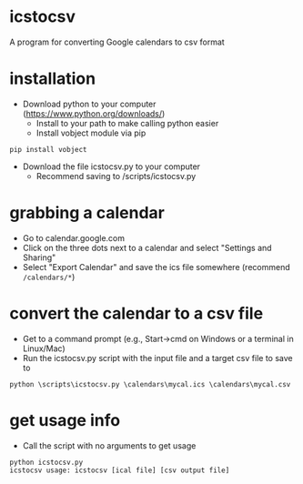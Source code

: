 # icstocsv
A program for converting Google calendars to csv format

# installation
* Download python to your computer (https://www.python.org/downloads/)
  * Install to your path to make calling python easier
  * Install vobject module via pip
```
pip install vobject
```
* Download the file icstocsv.py to your computer
  * Recommend saving to /scripts/icstocsv.py

# grabbing a calendar
* Go to calendar.google.com
* Click on the three dots next to a calendar and select "Settings and Sharing"
* Select "Export Calendar" and save the ics file somewhere (recommend `/calendars/*`)

# convert the calendar to a csv file
* Get to a command prompt (e.g., Start->cmd on Windows or a terminal in Linux/Mac)
* Run the icstocsv.py script with the input file and a target csv file to save to

```
python \scripts\icstocsv.py \calendars\mycal.ics \calendars\mycal.csv
```

# get usage info
* Call the script with no arguments to get usage
```
python icstocsv.py
icstocsv usage: icstocsv [ical file] [csv output file]
```
